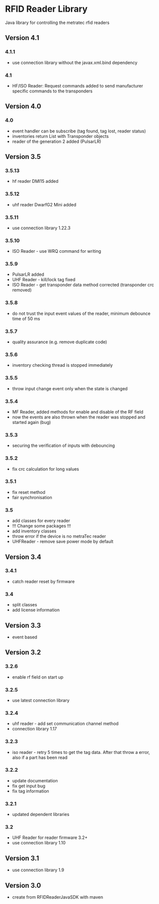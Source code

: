 # RFID Reader Library

Java library for controlling the metratec rfid readers

## Version 4.1

### 4.1.1

* use connection library without the javax.xml.bind dependency

### 4.1

* HF/ISO Reader: Request commands added to send manufacturer specific commands to the transponders

## Version 4.0

### 4.0

* event handler can be subscribe (tag found, tag lost, reader status)
* inventories return List with Transponder objects
* reader of the generation 2 added (PulsarLR)

## Version 3.5

### 3.5.13

* hf reader DMI15 added

### 3.5.12

* uhf reader DwarfG2 Mini added

### 3.5.11

* use connection library 1.22.3

### 3.5.10

* ISO Reader - use WRQ command for writing

### 3.5.9

* PulsarLR added
* UHF Reader - kill/lock tag fixed
* ISO Reader - get transponder data method corrected (transponder crc removed)

### 3.5.8

* do not trust the input event values of the reader, minimum debounce time of 50 ms

### 3.5.7

* quality assurance (e.g. remove duplicate code)

### 3.5.6

* inventory checking thread is stopped immediately

### 3.5.5

* throw input change event only when the state is changed

### 3.5.4

* MF Reader, added methods for enable and disable of the RF field
* now the events are also thrown when the reader was stopped and started again (bug)

### 3.5.3

* securing the verification of inputs with debouncing

### 3.5.2

* fix crc calculation for long values

### 3.5.1

* fix reset method
* fair synchronisation

### 3.5

* add classes for every reader
* !!! Change some packages !!!
* add inventory classes
* throw error if the device is no metraTec reader
* UHFReader - remove save power mode by default

## Version 3.4

### 3.4.1

* catch reader reset by firmware

### 3.4

* split classes
* add license information

## Version 3.3

* event based

## Version 3.2

### 3.2.6

* enable rf field on start up

### 3.2.5

* use latest connection library

### 3.2.4

* uhf reader - add set communication channel method
* connection library 1.17

### 3.2.3

* iso reader - retry 5 times to get the tag data. After that throw a error, also if a part has been read
  
### 3.2.2

* update documentation
* fix get input bug
* fix tag information

### 3.2.1

* updated dependent libraries

### 3.2

* UHF Reader for reader firmware 3.2+
* use connection library 1.10

## Version 3.1

* use connection library 1.9

## Version 3.0

* create from RFIDReaderJavaSDK with maven
